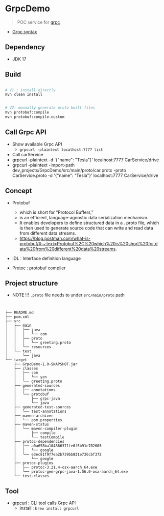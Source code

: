 # GrpcDemo
> POC service for [grpc](https://grpc.io/)

- [Grpc syntax](https://github.com/yennanliu/JavaHelloWorld/blob/main/dev_projects/GrpcDemo/doc/grpc_syntax.md)

## Dependency
- JDK 17

## Build
```bash

# V1 : install directly
mvn clean install


# V2: manually generate proto built files
mvn protobuf:compile
mvn protobuf:compile-custom
```

## Call Grpc API
- Show available Grpc API
  - `grpcurl -plaintext localhost:7777 list`
- Call carService
- grpcurl -plaintext -d '{"name": "Tesla"}' localhost:7777 CarService/drive
- grpcurl -plaintext -import-path dev_projects/GrpcDemo/src/main/proto/car.proto -proto CarService.proto -d '{"name": "Tesla"}' localhost:7777 CarService/drive

## Concept

- Protobuf
  - which is short for “Protocol Buffers,”
  - is an efficient, language-agnostic data serialization mechanism.
  - It enables developers to define structured data in a . proto file, which is then used to generate source code that can write and read data from different data streams.
  - https://blog.postman.com/what-is-protobuf/#:~:text=Protobuf%2C%20which%20is%20short%20for,data%20from%20different%20data%20streams.

- IDL : Interface definition language
- Protoc : protobuf compiler

## Project structure

- NOTE !!! `.proto` file needs to under `src/main/proto` path

```


├── README.md
├── pom.xml
├── src
│   ├── main
│   │   ├── java
│   │   │   └── com
│   │   ├── proto
│   │   │   └── greeting.proto
│   │   └── resources
│   └── test
│       └── java
└── target
    ├── GrpcDemo-1.0-SNAPSHOT.jar
    ├── classes
    │   ├── com
    │   │   └── yen
    │   └── greeting.proto
    ├── generated-sources
    │   ├── annotations
    │   └── protobuf
    │       ├── grpc-java
    │       └── java
    ├── generated-test-sources
    │   └── test-annotations
    ├── maven-archiver
    │   └── pom.properties
    ├── maven-status
    │   └── maven-compiler-plugin
    │       ├── compile
    │       └── testCompile
    ├── protoc-dependencies
    │   ├── a0a658ba104866371fe6f5b91e702603
    │   │   └── google
    │   └── e3ec81f9f7ea2b739bb831e736cbf372
    │       └── google
    ├── protoc-plugins
    │   ├── protoc-3.21.4-osx-aarch_64.exe
    │   └── protoc-gen-grpc-java-1.56.0-osx-aarch_64.exe
    └── test-classes
```

## Tool
- [grpcurl](https://github.com/fullstorydev/grpcurl) : CLI tool calls Grpc API
  - install : `brew install grpcurl` 
